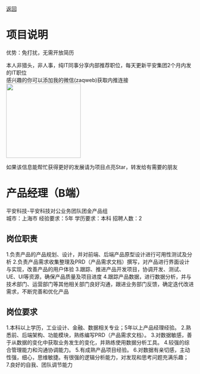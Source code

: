 [返回](../)

# 项目说明

优势：免打扰，无需开放简历

本人非猎头，非人事，纯IT同事分享内部推荐职位，每天更新平安集团2个月内发的IT职位  
感兴趣的你可以添加我的微信(zaqweb)获取内推连接  
<img src="https://github.com/zaqweb/PA-IT-JOBS/blob/master/WechatICode.jpeg"  height="200" width="200">

如果该信息能帮忙获得更好的发展请为项目点亮Star，转发给有需要的朋友

# 产品经理（B端）
平安科技-平安科技对公业务团队团金产品组  
城市：上海市 经验要求：5年 学历要求：本科  招聘人数：2

## 岗位职责
1.负责产品的产品规划、设计，并对前端、后端产品原型设计进行可用性测试及分析
2.负责产品需求收集整理及PRD（产品需求文档）撰写，对产品进行界面设计与实现，改善产品的用户体验
3.跟踪、推进产品开发项目，协调开发、测试、UE、UI等资源，确保产品质量及项目进度
4.跟踪产品数据，进行数据分析，并与技术部门、运营部门等其他相关部门良好沟通，跟进业务部门反馈，确定迭代改进需求，不断完善和优化产品

## 岗位要求
1.本科以上学历，工业设计、金融、数据相关专业；5年以上产品经理经验。
2.熟悉前、后端架构、功能模块，熟练编写PRD（产品需求文档）。
3.对数据敏感，善于从数据的变化中获取业务发生的变化，并熟练使用数据分析工具。
4.较强的综合管理能力和沟通协调能力。
5.有成熟产品项目经验。
6.对数据有亲切感，主动性强，细心，思维敏捷。有很强的逻辑分析能力，对发现和思考问题充满乐趣；
7.良好的自我、团队调节能力




